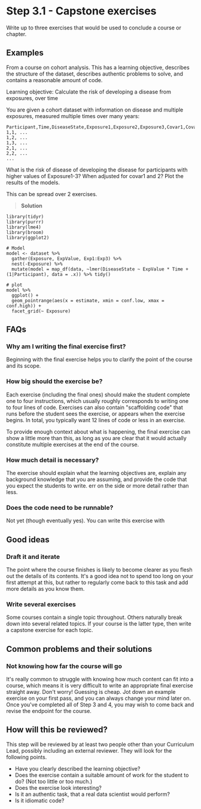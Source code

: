 # Step 3.1 - Capstone exercises

Write up to three exercises that would be used to conclude a course or chapter.

## Examples

From a course on cohort analysis. This has a learning objective, describes the structure of the dataset, describes authentic problems to solve, and contains a reasonable amount of code.

Learning objective: Calculate the risk of developing a disease from exposures, over time
 
You are given a cohort dataset with information on disease and multiple
exposures, measured multiple times over many years:

```
Participant,Time,DiseaseState,Exposure1,Exposure2,Exposure3,Covar1,Covar2
1,1, ...
1,2, ...
1,3, ...
2,1, ...
2,2, ...
...
```

What is the risk of disease of developing the disease for participants with 
higher values of Exposure1-3? When adjusted for covar1 and 2? Plot the results
of the models.

This can be spread over 2 exercises. 

> **Solution** 

```{r}
library(tidyr)
library(purrr)
library(lme4)
library(broom)
library(ggplot2)

# Model
model <- dataset %>% 
  gather(Exposure, ExpValue, Exp1:Exp3) %>% 
  nest(-Exposure) %>% 
  mutate(model = map_df(data, ~lmer(DiseaseState ~ ExpValue * Time + (1|Participant), data = .x)) %>% tidy()

# plot
model %>% 
  ggplot() +
  geom_pointrange(aes(x = estimate, xmin = conf.low, xmax = conf.high)) +
  facet_grid(~ Exposure)
```


## FAQs

### Why am I writing the final exercise first?

Beginning with the final exercise helps you to clarify the point of the course and its scope. 

### How big should the exercise be?

Each exercise (including the final ones) should make the student complete one to four instructions, which usually roughly corresponds to writing one to four lines of code. Exercises can also contain "scaffolding code" that runs before the student sees the exercise, or appears when the exercise begins. In total, you typically want 12 lines of code or less in an exercise.

To provide enough context about what is happening, the final exercise can show a little more than this, as long as you are clear that it would actually constitute multiple exercises at the end of the course.

### How much detail is necessary?

The exercise should explain what the learning objectives are, explain any background knowledge that you are assuming, and provide the code that you expect the students to write. err on the side or more detail rather than less.

### Does the code need to be runnable?

Not yet (though eventually yes). You can write this exercise with 


## Good ideas

### Draft it and iterate

The point where the course finishes is likely to become clearer as you flesh out the details of its contents. It's a good idea not to spend too long on your first attempt at this, but rather to regularly come back to this task and add more details as you know them.

### Write several exercises

Some courses contain a single topic throughout. Others naturally break down into several related topics. If your course is the latter type, then write a capstone exercise for each topic.


## Common problems and their solutions

### Not knowing how far the course will go

It's really common to struggle with knowing how much content can fit into a course, which means it is very difficult to write an appropriate final exercise straight away. Don't worry! Guessing is cheap. Jot down an example exercise on your first pass, and you can always change your mind later on. Once you've completed all of Step 3 and 4, you may wish to come back and revise the endpoint for the course. 


## How will this be reviewed?

This step will be reviewed by at least two people other than your Curriculum Lead, possibly including an external reviewer. They will look for the following points.

- Have you clearly described the learning objective?
- Does the exercise contain a suitable amount of work for the student to do? (Not too little or too much.)
- Does the exercise look interesting?
- Is it an authentic task, that a real data scientist would perform?
- Is it idiomatic code?


